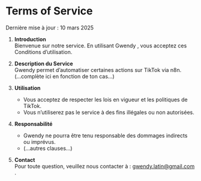 # Terms of Service

Dernière mise à jour : 10 mars 2025

1. **Introduction**  
   Bienvenue sur notre service. En utilisant Gwendy , vous acceptez ces Conditions d’utilisation.

2. **Description du Service**  
   Gwendy permet d’automatiser certaines actions sur TikTok via n8n.  
   (…complète ici en fonction de ton cas…)

3. **Utilisation**  
   - Vous acceptez de respecter les lois en vigueur et les politiques de TikTok.
   - Vous n’utiliserez pas le service à des fins illégales ou non autorisées.

4. **Responsabilité**  
   - Gwendy ne pourra être tenu responsable des dommages indirects ou imprévus.
   - (…autres clauses…)

5. **Contact**  
   Pour toute question, veuillez nous contacter à : gwendy.latin@gmail.com .
